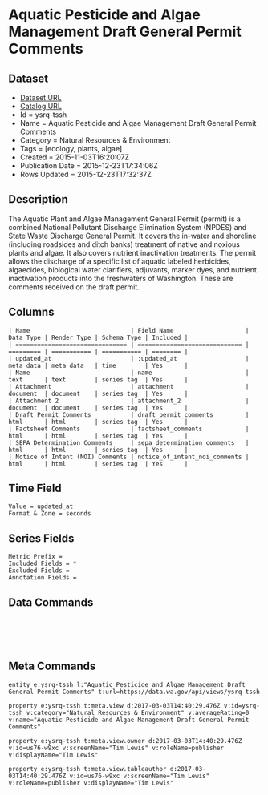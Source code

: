 # Aquatic Pesticide and Algae Management Draft General Permit Comments

## Dataset

* [Dataset URL](https://data.wa.gov/api/views/ysrq-tssh/rows.json?accessType=DOWNLOAD)
* [Catalog URL](https://catalog.data.gov/dataset/aquatic-pesticide-and-algae-management-draft-general-permit-comments)
* Id = ysrq-tssh
* Name = Aquatic Pesticide and Algae Management Draft General Permit Comments
* Category = Natural Resources & Environment
* Tags = [ecology, plants, algae]
* Created = 2015-11-03T16:20:07Z
* Publication Date = 2015-12-23T17:34:06Z
* Rows Updated = 2015-12-23T17:32:37Z

## Description

The Aquatic Plant and Algae Management General Permit (permit) is a combined National Pollutant Discharge Elimination System (NPDES) and State Waste Discharge General Permit. It covers the in-water and shoreline (including roadsides and ditch banks) treatment of native and noxious plants and algae. It also covers nutrient inactivation treatments. The permit allows the discharge of a specific list of aquatic labeled herbicides, algaecides, biological water clarifiers, adjuvants, marker dyes, and nutrient inactivation products into the freshwaters of Washington. These are comments received on the draft permit.

## Columns

```ls
| Name                            | Field Name                    | Data Type | Render Type | Schema Type | Included | 
| =============================== | ============================= | ========= | =========== | =========== | ======== | 
| updated_at                      | :updated_at                   | meta_data | meta_data   | time        | Yes      | 
| Name                            | name                          | text      | text        | series tag  | Yes      | 
| Attachment                      | attachment                    | document  | document    | series tag  | Yes      | 
| Attachment 2                    | attachment_2                  | document  | document    | series tag  | Yes      | 
| Draft Permit Comments           | draft_permit_comments         | html      | html        | series tag  | Yes      | 
| Factsheet Comments              | factsheet_comments            | html      | html        | series tag  | Yes      | 
| SEPA Determination Comments     | sepa_determination_comments   | html      | html        | series tag  | Yes      | 
| Notice of Intent (NOI) Comments | notice_of_intent_noi_comments | html      | html        | series tag  | Yes      | 
```

## Time Field

```ls
Value = updated_at
Format & Zone = seconds
```

## Series Fields

```ls
Metric Prefix = 
Included Fields = *
Excluded Fields = 
Annotation Fields = 
```

## Data Commands

```ls





```

## Meta Commands

```ls
entity e:ysrq-tssh l:"Aquatic Pesticide and Algae Management Draft General Permit Comments" t:url=https://data.wa.gov/api/views/ysrq-tssh

property e:ysrq-tssh t:meta.view d:2017-03-03T14:40:29.476Z v:id=ysrq-tssh v:category="Natural Resources & Environment" v:averageRating=0 v:name="Aquatic Pesticide and Algae Management Draft General Permit Comments"

property e:ysrq-tssh t:meta.view.owner d:2017-03-03T14:40:29.476Z v:id=us76-w9xc v:screenName="Tim Lewis" v:roleName=publisher v:displayName="Tim Lewis"

property e:ysrq-tssh t:meta.view.tableauthor d:2017-03-03T14:40:29.476Z v:id=us76-w9xc v:screenName="Tim Lewis" v:roleName=publisher v:displayName="Tim Lewis"
```